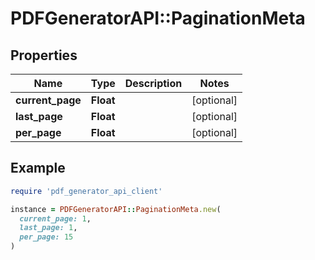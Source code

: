 # PDFGeneratorAPI::PaginationMeta

## Properties

| Name | Type | Description | Notes |
| ---- | ---- | ----------- | ----- |
| **current_page** | **Float** |  | [optional] |
| **last_page** | **Float** |  | [optional] |
| **per_page** | **Float** |  | [optional] |

## Example

```ruby
require 'pdf_generator_api_client'

instance = PDFGeneratorAPI::PaginationMeta.new(
  current_page: 1,
  last_page: 1,
  per_page: 15
)
```

